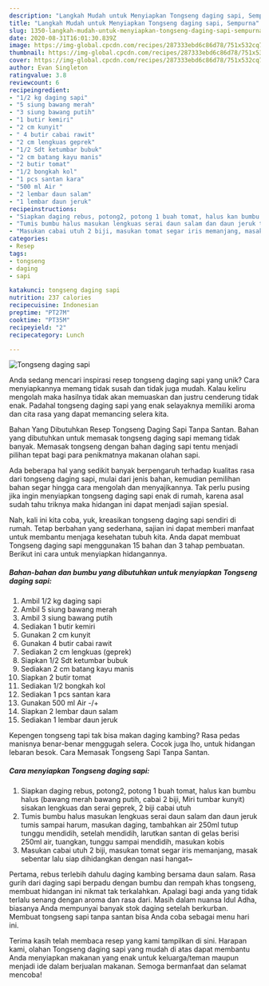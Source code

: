 ```yaml
---
description: "Langkah Mudah untuk Menyiapkan Tongseng daging sapi, Sempurna"
title: "Langkah Mudah untuk Menyiapkan Tongseng daging sapi, Sempurna"
slug: 1350-langkah-mudah-untuk-menyiapkan-tongseng-daging-sapi-sempurna
date: 2020-08-31T16:01:30.839Z
image: https://img-global.cpcdn.com/recipes/287333ebd6c86d78/751x532cq70/tongseng-daging-sapi-foto-resep-utama.jpg
thumbnail: https://img-global.cpcdn.com/recipes/287333ebd6c86d78/751x532cq70/tongseng-daging-sapi-foto-resep-utama.jpg
cover: https://img-global.cpcdn.com/recipes/287333ebd6c86d78/751x532cq70/tongseng-daging-sapi-foto-resep-utama.jpg
author: Evan Singleton
ratingvalue: 3.8
reviewcount: 6
recipeingredient:
- "1/2 kg daging sapi"
- "5 siung bawang merah"
- "3 siung bawang putih"
- "1 butir kemiri"
- "2 cm kunyit"
- " 4 butir cabai rawit"
- "2 cm lengkuas geprek"
- "1/2 Sdt ketumbar bubuk"
- "2 cm batang kayu manis"
- "2 butir tomat"
- "1/2 bongkah kol"
- "1 pcs santan kara"
- "500 ml Air "
- "2 lembar daun salam"
- "1 lembar daun jeruk"
recipeinstructions:
- "Siapkan daging rebus, potong2, potong 1 buah tomat, halus kan bumbu halus (bawang merah bawang putih, cabai 2 biji, Miri tumbar kunyit) sisakan lengkuas dan serai geprek, 2 biji cabai utuh"
- "Tumis bumbu halus masukan lengkuas serai daun salam dan daun jeruk tumis sampai harum, masukan daging, tambahkan air 250ml tutup tunggu mendidih, setelah mendidih, larutkan santan di gelas berisi 250ml air, tuangkan, tunggu sampai mendidih, masukan kobis"
- "Masukan cabai utuh 2 biji, masukan tomat segar iris memanjang, masak sebentar lalu siap dihidangkan dengan nasi hangat~"
categories:
- Resep
tags:
- tongseng
- daging
- sapi

katakunci: tongseng daging sapi 
nutrition: 237 calories
recipecuisine: Indonesian
preptime: "PT27M"
cooktime: "PT35M"
recipeyield: "2"
recipecategory: Lunch

---
```



![Tongseng daging sapi](https://img-global.cpcdn.com/recipes/287333ebd6c86d78/751x532cq70/tongseng-daging-sapi-foto-resep-utama.jpg)

Anda sedang mencari inspirasi resep tongseng daging sapi yang unik? Cara menyiapkannya memang tidak susah dan tidak juga mudah. Kalau keliru mengolah maka hasilnya tidak akan memuaskan dan justru cenderung tidak enak. Padahal tongseng daging sapi yang enak selayaknya memiliki aroma dan cita rasa yang dapat memancing selera kita.

Bahan Yang Dibutuhkan Resep Tongseng Daging Sapi Tanpa Santan. Bahan yang dibutuhkan untuk memasak tongseng daging sapi memang tidak banyak. Memasak tongseng dengan bahan daging sapi tentu menjadi pilihan tepat bagi para penikmatnya makanan olahan sapi.

Ada beberapa hal yang sedikit banyak berpengaruh terhadap kualitas rasa dari tongseng daging sapi, mulai dari jenis bahan, kemudian pemilihan bahan segar hingga cara mengolah dan menyajikannya. Tak perlu pusing jika ingin menyiapkan tongseng daging sapi enak di rumah, karena asal sudah tahu triknya maka hidangan ini dapat menjadi sajian spesial.


Nah, kali ini kita coba, yuk, kreasikan tongseng daging sapi sendiri di rumah. Tetap berbahan yang sederhana, sajian ini dapat memberi manfaat untuk membantu menjaga kesehatan tubuh kita. Anda dapat membuat Tongseng daging sapi menggunakan 15 bahan dan 3 tahap pembuatan. Berikut ini cara untuk menyiapkan hidangannya.

<!--inarticleads1-->

##### Bahan-bahan dan bumbu yang dibutuhkan untuk menyiapkan Tongseng daging sapi:

1. Ambil 1/2 kg daging sapi
1. Ambil 5 siung bawang merah
1. Ambil 3 siung bawang putih
1. Sediakan 1 butir kemiri
1. Gunakan 2 cm kunyit
1. Gunakan  4 butir cabai rawit
1. Sediakan 2 cm lengkuas (geprek)
1. Siapkan 1/2 Sdt ketumbar bubuk
1. Sediakan 2 cm batang kayu manis
1. Siapkan 2 butir tomat
1. Sediakan 1/2 bongkah kol
1. Sediakan 1 pcs santan kara
1. Gunakan 500 ml Air -/+
1. Siapkan 2 lembar daun salam
1. Sediakan 1 lembar daun jeruk


Kepengen tongseng tapi tak bisa makan daging kambing? Rasa pedas manisnya benar-benar menggugah selera. Cocok juga lho, untuk hidangan lebaran besok. Cara Memasak Tongseng Sapi Tanpa Santan. 

<!--inarticleads2-->

##### Cara menyiapkan Tongseng daging sapi:

1. Siapkan daging rebus, potong2, potong 1 buah tomat, halus kan bumbu halus (bawang merah bawang putih, cabai 2 biji, Miri tumbar kunyit) sisakan lengkuas dan serai geprek, 2 biji cabai utuh
1. Tumis bumbu halus masukan lengkuas serai daun salam dan daun jeruk tumis sampai harum, masukan daging, tambahkan air 250ml tutup tunggu mendidih, setelah mendidih, larutkan santan di gelas berisi 250ml air, tuangkan, tunggu sampai mendidih, masukan kobis
1. Masukan cabai utuh 2 biji, masukan tomat segar iris memanjang, masak sebentar lalu siap dihidangkan dengan nasi hangat~


Pertama, rebus terlebih dahulu daging kambing bersama daun salam. Rasa gurih dari daging sapi berpadu dengan bumbu dan rempah khas tongseng, membuat hidangan ini nikmat tak terkalahkan. Apalagi bagi anda yang tidak terlalu senang dengan aroma dan rasa dari. Masih dalam nuansa Idul Adha, biasanya Anda mempunyai banyak stok daging setelah berkurban. Membuat tongseng sapi tanpa santan bisa Anda coba sebagai menu hari ini. 

Terima kasih telah membaca resep yang kami tampilkan di sini. Harapan kami, olahan Tongseng daging sapi yang mudah di atas dapat membantu Anda menyiapkan makanan yang enak untuk keluarga/teman maupun menjadi ide dalam berjualan makanan. Semoga bermanfaat dan selamat mencoba!
